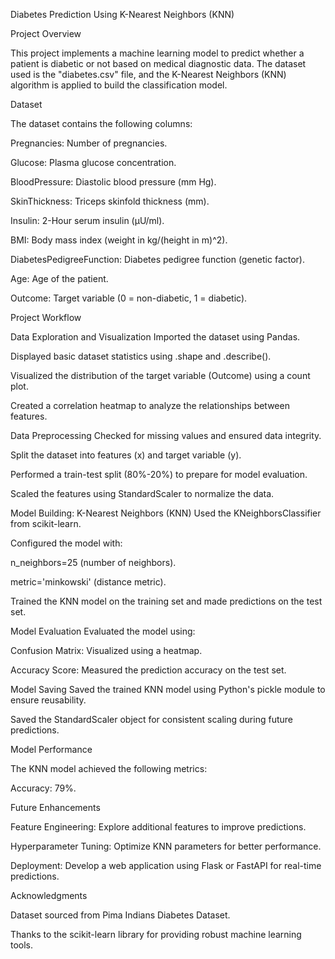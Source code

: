 Diabetes Prediction Using K-Nearest Neighbors (KNN)

Project Overview

This project implements a machine learning model to predict whether a patient is diabetic or not based on medical diagnostic data. The dataset used is the "diabetes.csv" file, and the K-Nearest Neighbors (KNN) algorithm is applied to build the classification model.

Dataset

The dataset contains the following columns:

Pregnancies: Number of pregnancies.

Glucose: Plasma glucose concentration.

BloodPressure: Diastolic blood pressure (mm Hg).

SkinThickness: Triceps skinfold thickness (mm).

Insulin: 2-Hour serum insulin (µU/ml).

BMI: Body mass index (weight in kg/(height in m)^2).

DiabetesPedigreeFunction: Diabetes pedigree function (genetic factor).

Age: Age of the patient.

Outcome: Target variable (0 = non-diabetic, 1 = diabetic).

Project Workflow

Data Exploration and Visualization
Imported the dataset using Pandas.

Displayed basic dataset statistics using .shape and .describe().

Visualized the distribution of the target variable (Outcome) using a count plot.

Created a correlation heatmap to analyze the relationships between features.

Data Preprocessing
Checked for missing values and ensured data integrity.

Split the dataset into features (x) and target variable (y).

Performed a train-test split (80%-20%) to prepare for model evaluation.

Scaled the features using StandardScaler to normalize the data.

Model Building: K-Nearest Neighbors (KNN)
Used the KNeighborsClassifier from scikit-learn.

Configured the model with:

n_neighbors=25 (number of neighbors).

metric='minkowski' (distance metric).

Trained the KNN model on the training set and made predictions on the test set.

Model Evaluation
Evaluated the model using:

Confusion Matrix: Visualized using a heatmap.

Accuracy Score: Measured the prediction accuracy on the test set.

Model Saving
Saved the trained KNN model using Python's pickle module to ensure reusability.

Saved the StandardScaler object for consistent scaling during future predictions.

Model Performance

The KNN model achieved the following metrics:

Accuracy: 79%.

Future Enhancements

Feature Engineering: Explore additional features to improve predictions.

Hyperparameter Tuning: Optimize KNN parameters for better performance.

Deployment: Develop a web application using Flask or FastAPI for real-time predictions.

Acknowledgments

Dataset sourced from Pima Indians Diabetes Dataset.

Thanks to the scikit-learn library for providing robust machine learning tools.
